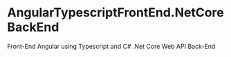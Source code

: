 # AngularTypescriptFrontEnd.NetCoreBackEnd
Front-End Angular using Typescript and C# .Net Core Web API Back-End
